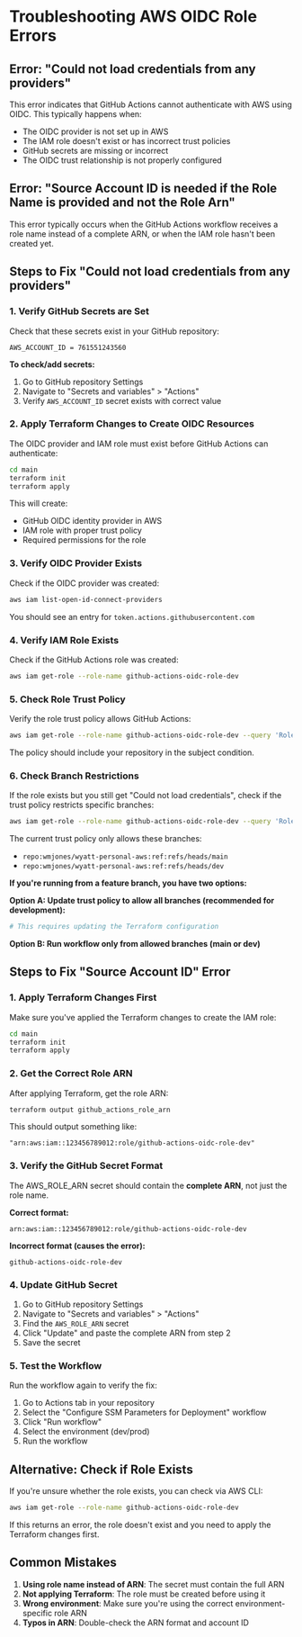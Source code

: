 # Troubleshooting AWS OIDC Role Errors

## Error: "Could not load credentials from any providers"

This error indicates that GitHub Actions cannot authenticate with AWS using OIDC. This typically happens when:
- The OIDC provider is not set up in AWS
- The IAM role doesn't exist or has incorrect trust policies
- GitHub secrets are missing or incorrect
- The OIDC trust relationship is not properly configured

## Error: "Source Account ID is needed if the Role Name is provided and not the Role Arn"

This error typically occurs when the GitHub Actions workflow receives a role name instead of a complete ARN, or when the IAM role hasn't been created yet.

## Steps to Fix "Could not load credentials from any providers"

### 1. Verify GitHub Secrets are Set

Check that these secrets exist in your GitHub repository:

```
AWS_ACCOUNT_ID = 761551243560
```

**To check/add secrets:**
1. Go to GitHub repository Settings
2. Navigate to "Secrets and variables" > "Actions"
3. Verify `AWS_ACCOUNT_ID` secret exists with correct value

### 2. Apply Terraform Changes to Create OIDC Resources

The OIDC provider and IAM role must exist before GitHub Actions can authenticate:

```bash
cd main
terraform init
terraform apply
```

This will create:
- GitHub OIDC identity provider in AWS
- IAM role with proper trust policy
- Required permissions for the role

### 3. Verify OIDC Provider Exists

Check if the OIDC provider was created:

```bash
aws iam list-open-id-connect-providers
```

You should see an entry for `token.actions.githubusercontent.com`

### 4. Verify IAM Role Exists

Check if the GitHub Actions role was created:

```bash
aws iam get-role --role-name github-actions-oidc-role-dev
```

### 5. Check Role Trust Policy

Verify the role trust policy allows GitHub Actions:

```bash
aws iam get-role --role-name github-actions-oidc-role-dev --query 'Role.AssumeRolePolicyDocument'
```

The policy should include your repository in the subject condition.

### 6. Check Branch Restrictions

If the role exists but you still get "Could not load credentials", check if the trust policy restricts specific branches:

```bash
aws iam get-role --role-name github-actions-oidc-role-dev --query 'Role.AssumeRolePolicyDocument.Statement[0].Condition.StringLike'
```

The current trust policy only allows these branches:
- `repo:wmjones/wyatt-personal-aws:ref:refs/heads/main`
- `repo:wmjones/wyatt-personal-aws:ref:refs/heads/dev`

**If you're running from a feature branch, you have two options:**

**Option A: Update trust policy to allow all branches (recommended for development):**
```bash
# This requires updating the Terraform configuration
```

**Option B: Run workflow only from allowed branches (main or dev)**

## Steps to Fix "Source Account ID" Error

### 1. Apply Terraform Changes First

Make sure you've applied the Terraform changes to create the IAM role:

```bash
cd main
terraform init
terraform apply
```

### 2. Get the Correct Role ARN

After applying Terraform, get the role ARN:

```bash
terraform output github_actions_role_arn
```

This should output something like:
```
"arn:aws:iam::123456789012:role/github-actions-oidc-role-dev"
```

### 3. Verify the GitHub Secret Format

The AWS_ROLE_ARN secret should contain the **complete ARN**, not just the role name.

**Correct format:**
```
arn:aws:iam::123456789012:role/github-actions-oidc-role-dev
```

**Incorrect format (causes the error):**
```
github-actions-oidc-role-dev
```

### 4. Update GitHub Secret

1. Go to GitHub repository Settings
2. Navigate to "Secrets and variables" > "Actions"
3. Find the `AWS_ROLE_ARN` secret
4. Click "Update" and paste the complete ARN from step 2
5. Save the secret

### 5. Test the Workflow

Run the workflow again to verify the fix:

1. Go to Actions tab in your repository
2. Select the "Configure SSM Parameters for Deployment" workflow
3. Click "Run workflow"
4. Select the environment (dev/prod)
5. Run the workflow

## Alternative: Check if Role Exists

If you're unsure whether the role exists, you can check via AWS CLI:

```bash
aws iam get-role --role-name github-actions-oidc-role-dev
```

If this returns an error, the role doesn't exist and you need to apply the Terraform changes first.

## Common Mistakes

1. **Using role name instead of ARN**: The secret must contain the full ARN
2. **Not applying Terraform**: The role must be created before using it
3. **Wrong environment**: Make sure you're using the correct environment-specific role ARN
4. **Typos in ARN**: Double-check the ARN format and account ID
